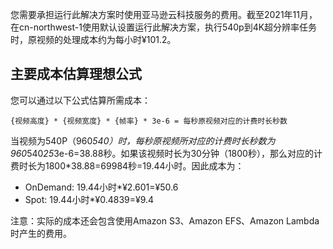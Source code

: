 您需要承担运行此解决方案时使用亚马逊云科技服务的费用。截至2021年11月，在cn-northwest-1使用默认设置运行此解决方案，执行540p到4K超分辨率任务时，原视频的处理成本约为每小时¥101.2。

## 主要成本估算理想公式

您可以通过以下公式估算所需成本：

```
{视频高度} * {视频宽度} * {帧率} * 3e-6 = 每秒原视频对应的计费时长秒数
```

当视频为540P（960*540）时，每秒原视频所对应的计费时长秒数为960*540*25*3e-6=38.88秒。如果该视频时长为30分钟（1800秒），那么对应的计费时长为1800*38.88=69984秒=19.44小时。因此成本为：

* OnDemand: 19.44小时*¥2.601=¥50.6
* Spot: 19.44小时*¥0.4839=¥9.4

注意：实际的成本还会包含使用Amazon S3、Amazon EFS、Amazon Lambda时产生的费用。